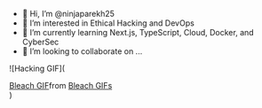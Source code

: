 - 👋 Hi, I’m @ninjaparekh25  
- 👀 I’m interested in Ethical Hacking and DevOps  
- 🌱 I’m currently learning Next.js, TypeScript, Cloud, Docker, and CyberSec  
- 💞️ I’m looking to collaborate on ...

![Hacking GIF](<div class="tenor-gif-embed" data-postid="25141892" data-share-method="host" data-aspect-ratio="1" data-width="100%"><a href="https://tenor.com/view/bleach-gif-25141892">Bleach GIF</a>from <a href="https://tenor.com/search/bleach-gifs">Bleach GIFs</a></div> <script type="text/javascript" async src="https://tenor.com/embed.js"></script>)

<!---
ninjaparekh25/ninjaparekh25 is a ✨ special ✨ repository because its `README.md` (this file) appears on your GitHub profile.
You can click the Preview link to take a look at your changes.
--->

